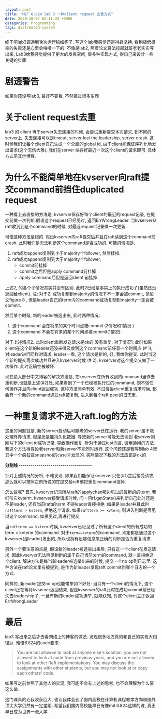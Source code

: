 ```yaml
---
layout: post
title: "MIT 6.824 lab 3 一种client request 去重方式"
date: 2020-10-07 02:11:24 +0900
categories: Programming
tags: distrbuted-system
---
```




终于吧lab3调通到1k次运行稳如狗了. 写这个lab我感觉还是得靠坚持. 看到极低概率的失败还是心里会咯噔一下的. 不像是lab2, 照着论文算法按部就班老老实实写出来, Lab3给我感觉提供了更大的发挥空间, 很多种实现方式, 得自己来设计一些关键的步骤.

# 剧透警告
如果你还没写lab3, 最好不要看, 不然错过很多东西

# 关于client request去重
lab3 的 client 再于server失去连接的时候, 会尝试重新提交本次请求, 到不同的server上. 失去连接可以是timout, server lost the leadership, server crash. 这时候我们让每个client自己生成一个全局的global id, 由于client能保证序列化地发出请求(这个无伤大雅), 我们在server 端存好最近一次这个client的请求即可. 具体方式见其他博客.

# 为什么不能简单地在kvserver向raft提交command前挡住duplicated request

一种看上去直接的方法是, kvserver保存好每个client的最近的request记录, 在提交前做一次判断.假设这个request已经见过, 返回ErrWrongLeader. 当kvserver从raft收到到这个command的时候, 对最近request记录做一次更新.

可惜这种方法是错的. 假设kvserver向raft提交后并且在raft读到这个command前crash. 此时我们是无法判断这个command是否成功的. 可能的情况是, 

1. raft成功append复制到小于majority个follower, 然后挂掉.  
2.  raft成功append复制到大于majority个follower, 
	- commit前挂掉
	- commit之后但是apply command前挂掉
	- apply command后但是返回client 前挂掉

上述2, 的各个子情况其实并没有区别. 此时2已经是事实上的执行成功了(虽然还没返回给client). 注: 对于2. 成功复制到majority的情况下不一定会被commit, 见论文figure 8 , 但是leader自己的term内的command成功复制到majority一定会被commit.

然后某个时候, 新的leader被选出来, 此时两种情况:

1. 这个command 会在将来的某个时间点被commit (2情况和1情况 )
2. 这个command 不会在将来的某个时间点被commit(1情况)

对于上述情况2. 此时client重新发送请求是ok的 没有重复. 对于情况1, 此时如果client在这个新的leader还没来得及收到这个command前任意一个时间点 (# 1), 对leader进行同样对请求, leader一看, 这个请求是新的, 好, 我给你提交. 此时当这个新的提交再次成功并且进入kvserver时候 (# 2), kvserver对这个提交又做了一次操作. 此时正确性被破坏.

现在绝大部分中文博客的解决方法是, 在kvserver在所有收到的command里作去重判断,也就是上述(#2)处, 如果看到了一个已经被执行过的command, 则不做任何操作并且向client返回成功. 这种方法简单有效, 不过每当client重复请求时候, 都会有一个新的command通过raft被复制, 进入到每个raft peer的日志里.

# 一种重复请求不进入raft.log的方法
<!-- **Update**: -->
<!-- 其实是我忘记加lock了, lab4会有其他进程做snapshot -->
<!-- **Update**: -->
<!-- 我这个方法默认系统是Fail-Stop的. 就是崩溃或者被kill之后不再通过io影响外部环境. 但是这个在官方给的test case里不是成立的. 官方test case里关闭server的方式: -->
<!-- 1. 切断client和server的连接 -->
<!-- 2. 备份好原先server的已持久化数据 -->
<!-- 3. 调用server的kill() // kill 不能保证马上杀死, 等同于是异步执行 -->
<!-- 4. 用备份好的数据重启一个新的server -->

这里的问题就是, 新的server启动后可能老的server还在运行. 老的server虽不能处理外界请求, 但是还是能持久化数据. 导致新的server可能无法读到 老server刚刚写下的client id成功记录. 导致操作重复. 针对于通过test而言, 请用通用的方法. 我这个方法得假设老server和新server不能同时运行. 这个问题还是我写到lab 4里其中一个疯狂做snapshot的case才发现的. 实际情况下我的方法应该是ok的

**分割线 -------------------------------------**

针对上述情况的分析, 不难发现, 如果我们能保证kvserver只在(#1)之后接受请求, 那么就可以按照之前所说的在提交给raft前把重复command挡掉. 

怎么做呢? 首先, kvserver记录所从raft的applychan那边见过的最新的的term, 我们叫它kvterm. kvserver接受请求时候, 问一问rf.getState()来判断自己此时还是不是leader, 还有当前raft的term.不是leader直接拒绝. 如果是leader并且此时`raftterm > kvterm`, 拒绝这个请求. 如果`raftterm >= kvterm`, 则进入判断是否见过这个command, 如果见过,再进行提交.

 当`raftterm == kvterm` 时候, kvserver已经见过了所有这个client的所有成功的term < kvterm 的command. 对于`term==kvterm`的command, 肯定都是通过这个kvserver(是leader)发出的, 所以也拥有足够信息来正确的判断是否为重复请求.

另外一个要注意的点是, 假设新的leader被选举出来后, 只有这一个client在发送请求, 因此kvserver无法再见到新的属于自己当前term的command, 就一直拒绝这个client. 解决方法是每当新leader被选举出来的时候, 提交一个no op到日志里. 这种方法在raft论文里有被提到, 是作为新leader发现raft commit到哪个日志的一个方式.

同样的, 新leader提交no op也能带来如下好处: 当只有一个client的情况下, 这个client正在等待kvserver返回结果, 但是kvserver的raft此时在成功commit前已经失去leadership了. 一旦有新的leader成功选举, 就能获知, 对这个client立即返回ErrWrongLeader

# 最后

lab3 写出来之后才去看网络上的博客的做法. 发现很多地方真的和自己的实现大相径庭. 难怪6.824的code要求:

> You are not allowed to look at anyone else's solution, you are not allowed to look at code from previous years, and you are not allowed to look at other Raft implementations. You may discuss the assignments with other students, but you may not look at or copy each others' code.

如果写之前参照了其他人的实现, 我可能不会有上述的思考, 也不会理解为什么要这么做.

这门课真的让我收获巨大, 也让我体会到了国内高校在计算机课程教学方向和国外顶尖大学仍然有一定差距. 希望我们国内高校能早日有像mit 6.824这样的课, 真正早日成为世界一流大学.
